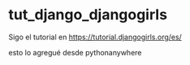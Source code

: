# tut_django_djangogirls
Sigo el tutorial en https://tutorial.djangogirls.org/es/

esto lo agregué desde pythonanywhere
